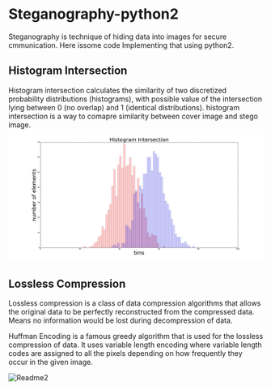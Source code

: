 # Steganography-python2 
Steganography is technique of hiding data into images for secure cmmunication. Here issome code Implementing that using python2.


## Histogram Intersection 
Histogram intersection calculates the similarity of two discretized probability distributions (histograms), with possible value of the intersection lying between 0 (no overlap) and 1 (identical distributions).
histogram intersection is a way to comapre similarity between cover image and stego image.
![Readme1](https://github.com/shivendrapratap2/Steganography-python2/blob/master/histogram_intersection1.png)

## Lossless Compression
Lossless compression is a class of data compression algorithms that allows the original data to be perfectly reconstructed from the compressed data. Means no information would be lost during decompression of data.

Huffman Encoding is a famous greedy algorithm that is used for the lossless compression of data. It uses variable length encoding where variable length codes are assigned to all the pixels depending on how frequently they occur in the given image. 

![Readme2](https://github.com/shivendrapratap2/Steganography-python2/blob/master/huffman_encoding.png.png)
